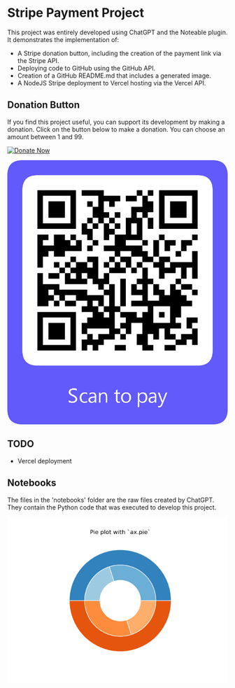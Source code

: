
# Stripe Payment Project

This project was entirely developed using ChatGPT and the Noteable plugin. It demonstrates the implementation of:

- A Stripe donation button, including the creation of the payment link via the Stripe API.
- Deploying code to GitHub using the GitHub API.
- Creation of a GitHub README.md that includes a generated image.
- A NodeJS Stripe deployment to Vercel hosting via the Vercel API.

## Donation Button

If you find this project useful, you can support its development by making a donation. Click on the button below to make a donation. You can choose an amount between 1 and 99.

[![Donate Now](https://buy.stripe.com/5kA6oE1V2a4d7xCcMM)](https://buy.stripe.com/5kA6oE1V2a4d7xCcMM)

![QR Code](https://github.com/matthewhand/stripe-payment/raw/main/qr_00g14peASeEd7xCcMM.png)

## TODO

- Vercel deployment

## Notebooks

The files in the 'notebooks' folder are the raw files created by ChatGPT. They contain the Python code that was executed to develop this project.

![Human AI Conflict](https://github.com/matthewhand/stripe-payment/raw/main/human_ai_conflict.png)
